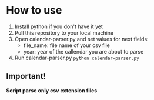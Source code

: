 # How to use

1. Install python if you don't have it yet
2. Pull this repository to your local machine
3. Open calendar-parser.py and set values for next fields:
    - file_name: file name of your csv file
    - year: year of the callendar you are about to parse
4. Run calendar-parser.py
``python calendar-parser.py``

## Important!
**Script parse only csv extension files**


